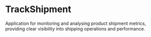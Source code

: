 # TrackShipment
Application for monitoring and analysing product shipment metrics, providing clear visibility into shipping operations and performance.
